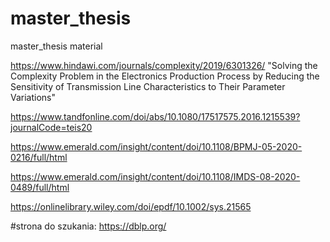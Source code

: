 # master_thesis
master_thesis material

https://www.hindawi.com/journals/complexity/2019/6301326/    "Solving the Complexity Problem in the Electronics Production Process by Reducing the Sensitivity of Transmission Line Characteristics to Their Parameter Variations"

https://www.tandfonline.com/doi/abs/10.1080/17517575.2016.1215539?journalCode=teis20

https://www.emerald.com/insight/content/doi/10.1108/BPMJ-05-2020-0216/full/html

https://www.emerald.com/insight/content/doi/10.1108/IMDS-08-2020-0489/full/html

https://onlinelibrary.wiley.com/doi/epdf/10.1002/sys.21565

#strona do szukania:
https://dblp.org/
